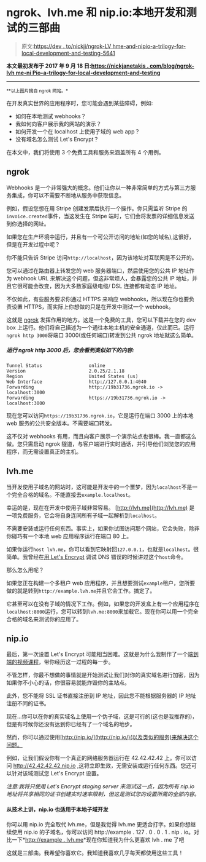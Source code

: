 # ngrok、lvh.me 和 nip.io:本地开发和测试的三部曲

> 原文:[https://dev . to/nickjj/ngrok-LV hme-and-nipio-a-trilogy-for-local-development-and-testing-5641](https://dev.to/nickjj/ngrok-lvhme-and-nipio-a-trilogy-for-local-development-and-testing-5641)

**本文最初发布于 2017 年 9 月 18 日:[https://nickjanetakis . com/blog/ngrok-lvh me-ni Pio-a-trilogy-for-local-development-and-testing](https://nickjanetakis.com/blog/ngrok-lvhme-nipio-a-trilogy-for-local-development-and-testing)**

* * *

 <small class="text-muted">**以上图片摘自 ngrok 网站。*</small> 

在开发真实世界的应用程序时，您可能会遇到某些障碍，例如:

*   如何在本地测试 webhooks？
*   我如何向客户展示我的网站的演示？
*   如何开发一个在 localhost 上使用子域的 web app？
*   没有域名怎么测试 Let's Encrypt？

在本文中，我们将使用 3 个免费工具和服务来涵盖所有 4 个用例。

## ngrok

Webhooks 是一个非常强大的概念。他们让你以一种非常简单的方式与第三方服务集成，你可以不需要不断地从服务中获取信息。

例如，假设您想在用 Stripe 创建发票后执行一个操作。你只需监听 Stripe 的`invoice.created`事件，当这发生在 Stripe 端时，它们会将发票的详细信息发送到你选择的网址。

如果您在生产环境中运行，并且有一个可公开访问的地址(如您的域名),这很好，但是在开发过程中呢？

你不能只告诉 Stripe 访问`http://localhost`，因为该地址对互联网是不公开的。

您可以通过在路由器上转发您的 web 服务器端口，然后使用您的公共 IP 地址作为 webhook URL 来解决这个问题，但这非常烦人，会暴露您的公共 IP 地址，并且它很可能会改变，因为大多数家庭级电缆/ DSL 连接都有动态 IP 地址。

不仅如此，有些服务要求你通过 HTTPS 来响应 webhooks，所以现在你也要负责设置 HTTPS，而实际上你想做的只是在开发中测试一个 webhook。

这就是 [ngrok](https://ngrok.com/) 发挥作用的地方。这是一个免费的工具，您可以下载并在您的 dev box 上运行。他们将自己描述为一个通往本地主机的安全通道，仅此而已。运行`ngrok http 3000`将端口 3000(或任何端口)转发到公共 ngrok 地址就这么简单。

##### 运行 ngrok http 3000 后，您会看到类似如下的内容:

```
Tunnel Status                 online                                            
Version                       2.0.25/2.1.18                                     
Region                        United States (us)                                
Web Interface                 http://127.0.0.1:4040                             
Forwarding                    http://19b31736.ngrok.io -> localhost:3000        
Forwarding                    https://19b31736.ngrok.io -> localhost:3000 
```

现在您可以访问`https://19b31736.ngrok.io`，它是运行在端口 3000 上的本地 web 服务的公共安全版本。不需要端口转发。

这不仅对 webhooks 有用，而且向客户展示一个演示站点也很棒。我一直都这么做。您只需启动 ngrok 隧道，与客户端进行实时通话，并引导他们浏览您的应用程序，而无需设置真正的主机。

## lvh.me

当开发使用子域名的网站时，这可能是开发中的一个噩梦，因为`localhost`不是一个完全合格的域名。不能直接去`example.localhost`。

幸运的是，现在在开发中使用子域非常容易。 [http://lvh.me](http://lvh.me) 是一项免费服务，它会将自身连同所有子域一起解析到`localhost`。

不需要安装或运行任何东西。事实上，如果你试图访问那个网站，它会失败，除非你碰巧有一个本地 web 应用程序运行在端口 80 上。

如果你运行`host lvh.me`，你可以看到它映射回`127.0.0.1`，也就是`localhost`。很简单。我曾经在[用 Let's Encrypt](https://nickjanetakis.com/blog/debugging-lets-encrypt-errors-sometimes-its-not-your-fault) 调试 DNS 错误的时候讲过这个`host`命令。

那么怎么用呢？

如果您正在构建一个多租户 web 应用程序，并且想要测试`example`租户，您所要做的就是转到`http://example.lvh.me`并且它会工作。搞定了。

它甚至可以在没有子域的情况下工作。例如，如果您的开发盒上有一个应用程序在`localhost:8000`运行，您可以转到`lvh.me:8000`来加载它。现在你可以用一个完全合格的域名来测试你的应用了。

## nip.io

最后，第一次设置 Let's Encrypt 可能相当困难。这就是为什么我制作了一个[端到端的视频课程](https://httpswithletsencrypt.com/?utm_source=devto&utm_medium=website&utm_campaign=ngrok-trio)，带你经历这一过程的每一步。

不管怎样，你最不想做的事情就是开始测试让我们对你的真实域名进行加密，因为如果你不小心的话，你很容易就能炸毁你的主站点。

此外，您不能将 SSL 证书直接注册到 IP 地址，因此您不能根据服务器的 IP 地址注册不同的证书。

现在...你可以在你的真实域名上使用一个伪子域，这是可行的(这也是我推荐的)，但是有时候你还没有达到你已经有了一个域名的地步。

然而，你可以通过使用[http://nip.io/](http://nip.io/)(以及类似的服务)来解决这个问题。

例如，让我们假设你有一个真正的网络服务器运行在 42.42.42.42 上。你可以访问 http://42.42.42.42.nip.io ,这将立即生效，无需安装或运行任何东西。您还可以针对该域测试您 Let's Encrypt 设置。

*注意:我将只使用 Let's Encrypt staging server 来测试这一点，因为所有 nip.io 地址将共享相同的证书创建实时速率限制，但这是测试您的设置所需的全部内容。*

#### 从技术上讲，nip.io 也适用于本地子域开发

你可以用 nip.io 完全取代 lvh.me，但是我觉得 lvh.me 更适合打字。如果你想继续使用 nip.io 的子域名，你可以访问 http://example . 127 . 0 . 0 . 1 . nip . io。对比一下*[http://example . lvh.me](http://example.lvh.me)*现在你知道我为什么更喜欢 lvh . me 了吧

这就是三部曲。我希望你喜欢它。我知道我喜欢几乎每天都使用这些工具！